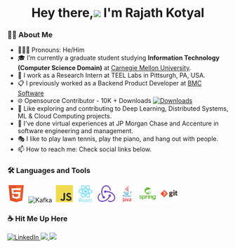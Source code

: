 <h1 align="center"> Hey there,<img src="https://media.giphy.com/media/hvRJCLFzcasrR4ia7z/giphy.gif" width="30px"/> I'm Rajath Kotyal</h1>

### :man_technologist: About Me 
- 👩🏻‍💻 Pronouns: He/Him
- 🎓 I’m currently a graduate student studying <strong>Information Technology (Computer Science Domain)</strong> at [Carnegie Mellon University](cmu.edu).
- 💼 I work as a Research Intern at TEEL Labs in Pittsurgh, PA, USA.
- 📋 I previously worked as a Backend Product Developer at [BMC Software](bmc.com)
- 🌐 Opensource Contributor - 10K + Downloads [![Downloads](https://static.pepy.tech/badge/riskybusiness)](https://pepy.tech/project/riskybusiness)
- 🧭 Like exploring and contributing to Deep Learning, Distributed Systems, ML & Cloud Computing projects.
- 🎒 I've done virtual experiences at JP Morgan Chase and Accenture in software engineering and management.
- 🎭 I like to play lawn tennis, play the piano, and hang out with people.
- 📫 How to reach me: Check social links below.

### :hammer_and_wrench: Languages and Tools 
<div>
  <img src="https://github.com/devicons/devicon/blob/master/icons/html5/html5-original.svg" title="GRPC" alt="GRPC" width="40" height="40"/>&nbsp;
  <img src="https://user-images.githubusercontent.com/25181517/192107004-2d2fff80-d207-4916-8a3e-130fee5ee495.png"  title="Kafka" alt="Kafka" width="40" height="40"/>&nbsp;
  <img src="https://github.com/devicons/devicon/blob/master/icons/javascript/javascript-original.svg" title="JavaScript" alt="JavaScript" width="40" height="40"/>&nbsp;
  <img src="https://github.com/devicons/devicon/blob/master/icons/react/react-original-wordmark.svg" title="React" alt="React" width="40" height="40"/>&nbsp;
  <img src="https://github.com/devicons/devicon/blob/master/icons/redux/redux-original.svg" title="Redux" alt="Redux " width="40" height="40"/>&nbsp;
  <img src="https://github.com/devicons/devicon/blob/master/icons/java/java-original-wordmark.svg" title="Java" alt="Java" width="40" height="40"/>&nbsp;
  <img src="https://github.com/devicons/devicon/blob/master/icons/spring/spring-original-wordmark.svg" title="Spring" alt="Spring" width="40" height="40"/>&nbsp;
  <img src="https://github.com/devicons/devicon/blob/master/icons/git/git-original-wordmark.svg" title="Git" **alt="Git" width="40" height="40"/>
</div>  

### :coffee: Hit Me Up Here
<p align="left">
	<a href="https://www.linkedin.com/in/rajathkotyal/">
        <img src="https://img.shields.io/badge/LinkedIn-0077B5?style=for-the-badge&logo=linkedin&logoColor=white" alt="LinkedIn"/>
    </a>
	<a href="https://github.com/rajathkotyal" alt="Github" title="github">
       <img src="https://img.shields.io/badge/For_More_Useful_Repos-15k?style=for-the-badge&color=2088FF&logo=github&logoColor=fff"/>
    </a>
    <a href="https://github.com/rajathkotyal/rajathkotyal" alt="Github Stars" title="Star Mark Repo">
        <img src="https://img.shields.io/badge/Shower_stars_if_you_like_my_repos-15k?style=for-the-badge&color=ffd000&logo=apachespark&logoColor=black"/>
    </a>
    
</p>
